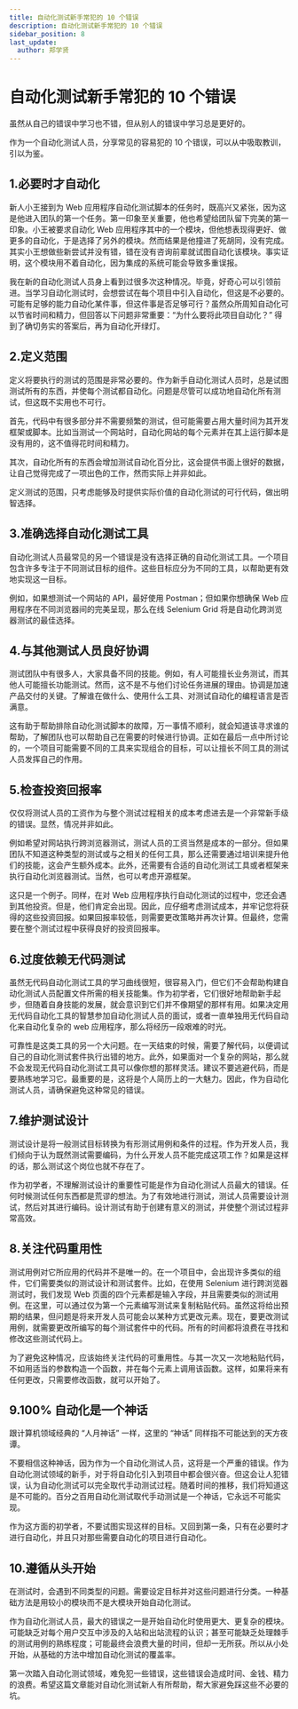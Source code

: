 ```yaml
---
title: 自动化测试新手常犯的 10 个错误
description: 自动化测试新手常犯的 10 个错误
sidebar_position: 8
last_update:
  author: 郑学贤
---
```


# 自动化测试新手常犯的 10 个错误

虽然从自己的错误中学习也不错，但从别人的错误中学习总是更好的。

作为一个自动化测试人员，分享常见的容易犯的 10 个错误，可以从中吸取教训，引以为鉴。

## 1.必要时才自动化
新人小王接到为 Web 应用程序自动化测试脚本的任务时，既高兴又紧张，因为这是他进入团队的第一个任务。第一印象至关重要，他也希望给团队留下完美的第一印象。小王被要求自动化 Web 应用程序其中的一个模块，但他想表现得更好、做更多的自动化，于是选择了另外的模块。然而结果是他撞进了死胡同，没有完成。其实小王想做些新尝试并没有错，错在没有咨询前辈就试图自动化该模块。事实证明，这个模块用不着自动化，因为集成的系统可能会导致多重误报。

我在新的自动化测试人员身上看到过很多次这种情况。毕竟，好奇心可以引领前进。当学习自动化测试时，会想尝试在每个项目中引入自动化，但这是不必要的。可能有足够的能力自动化某件事，但这件事是否足够可行？虽然众所周知自动化可以节省时间和精力，但回答以下问题非常重要：“为什么要将此项目自动化？” 得到了确切务实的答案后，再为自动化开绿灯。

## 2.定义范围
定义将要执行的测试的范围是非常必要的。作为新手自动化测试人员时，总是试图测试所有的东西，并使每个测试都自动化。问题是尽管可以成功地自动化所有测试，但这既不实用也不可行。

首先，代码中有很多部分并不需要频繁的测试，但可能需要占用大量时间为其开发框架或脚本。比如当测试一个网站时，自动化网站的每个元素并在其上运行脚本是没有用的，这不值得花时间和精力。

其次，自动化所有的东西会增加测试自动化百分比，这会提供书面上很好的数据，让自己觉得完成了一项出色的工作，然而实际上并非如此。
 
定义测试的范围，只考虑能够及时提供实际价值的自动化测试的可行代码，做出明智选择。

## 3.准确选择自动化测试工具
自动化测试人员最常见的另一个错误是没有选择正确的自动化测试工具。一个项目包含许多专注于不同测试目标的组件。这些目标应分为不同的工具，以帮助更有效地实现这一目标。

例如，如果想测试一个网站的 API，最好使用 Postman；但如果你想确保 Web 应用程序在不同浏览器间的完美呈现，那么在线 Selenium Grid 将是自动化跨浏览器测试的最佳选择。

## 4.与其他测试人员良好协调
测试团队中有很多人，大家具备不同的技能。例如，有人可能擅长业务测试，而其他人可能擅长功能测试。然而，这不是不与他们讨论任务进展的理由。协调是加速产品交付的关键。了解谁在做什么、使用什么工具、对测试自动化的编程语言是否满意。

这有助于帮助排除自动化测试脚本的故障，万一事情不顺利，就会知道该寻求谁的帮助，了解团队也可以帮助自己在需要的时候进行协调。正如在最后一点中所讨论的，一个项目可能需要不同的工具来实现组合的目标，可以让擅长不同工具的测试人员发挥自己的作用。

## 5.检查投资回报率
仅仅将测试人员的工资作为与整个测试过程相关的成本考虑进去是一个非常新手级的错误。显然，情况并非如此。

例如希望对网站执行跨浏览器测试，测试人员的工资当然是成本的一部分。但如果团队不知道这种类型的测试或与之相关的任何工具，那么还需要通过培训来提升他们的技能，这会产生额外成本。此外，还需要有合适的自动化测试工具或者框架来执行自动化浏览器测试。当然，也可以考虑开源框架。

这只是一个例子。同样，在对 Web 应用程序执行自动化测试的过程中，您还会遇到其他投资。但是，他们肯定会出现。因此，应仔细考虑测试成本，并牢记您将获得的这些投资回报。如果回报率较低，则需要更改策略并再次计算。但最终，您需要在整个测试过程中获得良好的投资回报率。

## 6.过度依赖无代码测试
虽然无代码自动化测试工具的学习曲线很短，很容易入门，但它们不会帮助构建自动化测试人员配置文件所需的相关技能集。作为初学者，它们很好地帮助新手起步，但随着自身技能的发展，就会意识到它们并不像期望的那样有用。如果决定用无代码自动化工具的智慧参加自动化测试人员的面试，或者一直单独用无代码自动化来自动化复杂的 web 应用程序，那么将经历一段艰难的时光。
 
可靠性是这类工具的另一个大问题。在一天结束的时候，需要了解代码，以便调试自己的自动化测试套件执行出错的地方。此外，如果面对一个复杂的网站，那么就不会发现无代码自动化测试工具可以像你想的那样灵活。建议不要逃避代码，而是要熟练地学习它。最重要的是，这将是个人简历上的一大魅力。因此，作为自动化测试人员，请确保避免这种常见的错误。

## 7.维护测试设计
测试设计是将一般测试目标转换为有形测试用例和条件的过程。作为开发人员，我们倾向于认为既然测试需要编码，为什么开发人员不能完成这项工作？如果是这样的话，那么测试这个岗位也就不存在了。

作为初学者，不理解测试设计的重要性可能是作为自动化测试人员最大的错误。任何时候测试任何东西都是荒谬的想法。为了有效地进行测试，测试人员需要设计测试，然后对其进行编码。设计测试有助于创建有意义的测试，并使整个测试过程非常高效。

## 8.关注代码重用性
测试用例对它所应用的代码并不是唯一的。在一个项目中，会出现许多类似的组件，它们需要类似的测试设计和测试套件。比如，在使用 Selenium 进行跨浏览器测试时，我们发现 Web 页面的四个元素都是输入字段，并且需要类似的测试用例。在这里，可以通过仅为第一个元素编写测试来复制粘贴代码。虽然这将给出预期的结果，但问题是将来开发人员可能会以某种方式更改元素。现在，要更改测试用例，就需要更改所编写的每个测试套件中的代码。所有的时间都将浪费在寻找和修改这些测试代码上。

为了避免这种情况，应该始终关注代码的可重用性。与其一次又一次地粘贴代码，不如用适当的参数构造一个函数，并在每个元素上调用该函数。这样，如果将来有任何更改，只需要修改函数，就可以开始了。

## 9.100% 自动化是一个神话
跟计算机领域经典的 “人月神话” 一样，这里的 “神话” 同样指不可能达到的天方夜谭。

不要相信这种神话，因为作为一个自动化测试人员，这将是一个严重的错误。作为自动化测试领域的新手，对于将自动化引入到项目中都会很兴奋。但这会让人犯错误，认为自动化测试可以完全取代手动测试过程。随着时间的推移，我们将知道这是不可能的。百分之百用自动化测试取代手动测试是一个神话，它永远不可能实现。

作为这方面的初学者，不要试图实现这样的目标。又回到第一条，只有在必要时才进行自动化，并且只对那些需要自动化的项目进行自动化。

## 10.遵循从头开始
在测试时，会遇到不同类型的问题。需要设定目标并对这些问题进行分类。一种基础方法是用较小的模块而不是大模块开始自动化测试。

作为自动化测试人员，最大的错误之一是开始自动化时使用更大、更复杂的模块。可能缺乏对每个用户交互中涉及的入站和出站流程的认识；甚至可能缺乏处理棘手的测试用例的熟练程度；可能最终会浪费大量的时间，但却一无所获。所以从小处开始，从基础的方法中增加自动化测试的覆盖率。

第一次踏入自动化测试领域，难免犯一些错误，这些错误会造成时间、金钱、精力的浪费。希望这篇文章能对自动化测试新人有所帮助，帮大家避免踩这些不必要的坑。